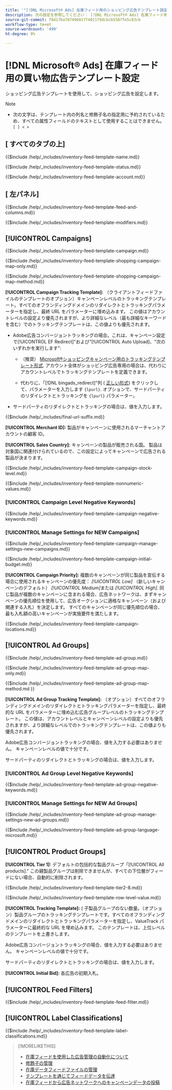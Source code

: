 ```yaml
---
title: '"[!DNL Microsoft® Ads] 在庫フィード用のショッピング広告テンプレート設定»'
description: 次の設定を参照してください： [!DNL Microsoft® Ads] 在庫フィード用の買い物広告テンプレート。
source-git-commit: f8d17ba787496917f4011f9dcbcb5587fe5c83cb
workflow-type: tm+mt
source-wordcount: '499'
ht-degree: 0%

---
```


# [!DNL Microsoft® Ads] 在庫フィード用の買い物広告テンプレート設定

ショッピング広告テンプレートを使用して、ショッピング広告を設定します。

>[!NOTE]
>
>* 次の文字は、テンプレート内の列名と修飾子名の指定用に予約されているため、すべての属性フィールドのテキストとして使用することはできません。  `[ ] < > `


## \[ すべてのタブの上\]

<!-- **Template Name:** -->

{{$include /help/_includes/inventory-feed-template-name.md}}

<!-- **Status:** -->

{{$include /help/_includes/inventory-feed-template-status.md}}

<!-- **Account:** -->

{{$include /help/_includes/inventory-feed-template-account.md}}

## \[ 左パネル\]

<!-- **[!UICONTROL Feed &amp; Columns]:** -->

{{$include /help/_includes/inventory-feed-template-feed-and-columns.md}}

<!-- **[!UICONTROL Modifiers]:** -->

{{$include /help/_includes/inventory-feed-template-modifiers.md}}

## [!UICONTROL Campaigns]

<!-- **[!UICONTROL Campaign]:** -->

{{$include /help/_includes/inventory-feed-template-campaign.md}}

<!-- **[!UICONTROL Campaign Map Only]:** -->

{{$include /help/_includes/inventory-feed-template-shopping-campaign-map-only.md}}

<!-- **[!UICONTROL Campaign Map Method]:** -->

{{$include /help/_includes/inventory-feed-template-shopping-campaign-map-method.md}}

**[!UICONTROL Campaign Tracking Template]:** （クライアントフィードファイルのテンプレートのオプション）キャンペーンレベルのトラッキングテンプレート。すべてのオフランディングドメインのリダイレクトとトラッキングパラメーターを指定し、最終 URL をパラメーターに埋め込みます。 この値はアカウントレベルの設定より優先されますが、より詳細なレベル（最も詳細なキーワードを含む）でのトラッキングテンプレートは、この値よりも優先されます。

* Adobe広告コンバージョントラッキングの場合。これは、キャンペーン設定で[!UICONTROL EF Redirect]&quot;および&quot;[!UICONTROL Auto Upload]、&quot;次のいずれかを実行します&quot;:

   * （推奨） [Microsoft®ショッピングキャンペーン用のトラッキングテンプレート形式](/help/search-social-commerce/tracking/formats-click-tracking-microsoft.md). アカウント全体がショッピング広告専用の場合は、代わりにアカウントレベルでトラッキングテンプレートを定義できます。

   * 代わりに、「[!DNL bingads_redirect]&quot;列 ( [正しい形式](/help/search-social-commerce/tracking/formats-click-tracking-microsoft.md)) をクリックして、パラメーターを入力します `{lpurl}`. オプションで、サードパーティのリダイレクトとトラッキングを `{lpurl}` パラメーター。

* サードパーティのリダイレクトとトラッキングの場合は、値を入力します。

<!-- **[!UICONTROL Campaign Final URL Suffix]:** -->

{{$include /help/_includes/final-url-suffix.md}}

**[!UICONTROL Merchant ID]:** 製品がキャンペーンに使用されるマーチャントアカウントの顧客 ID。

**[!UICONTROL Sales Country]:** キャンペーンの製品が販売される国。 製品は対象国に関連付けられているので、この設定によってキャンペーンで広告される製品が決まります。

<!-- **[!UICONTROL Stock Level]:** -->

{{$include /help/_includes/inventory-feed-template-campaign-stock-level.md}}

<!-- **[!UICONTROL This column has non-numeric values]:** -->

{{$include /help/_includes/inventory-feed-template-nonnumeric-values.md}}

### [!UICONTROL Campaign Level Negative Keywords]

{{$include /help/_includes/inventory-feed-template-campaign-negative-keywords.md}}

### [!UICONTROL Manage Settings for NEW Campaigns]

<!-- Flag/check box **[!UICONTROL Manage Settings for NEW Campaigns]:** -->

{{$include /help/_includes/inventory-feed-template-campaign-manage-settings-new-campaigns.md}}

<!-- **[!UICONTROL Initial Budget]:** -->

{{$include /help/_includes/inventory-feed-template-campaign-initial-budget.md}}

**[!UICONTROL Campaign Priority]:** 複数のキャンペーンが同じ製品を宣伝する場合に使用されるキャンペーンの優先度： *[!UICONTROL Low]* （新しいキャンペーンのデフォルト） *[!UICONTROL Medium]*&#x200B;または *[!UICONTROL High]*. 同じ製品が複数のキャンペーンに含まれる場合、広告ネットワークは、まずキャンペーンの優先順位を使用して、広告オークションに適格なキャンペーン（および関連する入札）を決定します。 すべてのキャンペーンが同じ優先順位の場合、最も入札額の高いキャンペーンが実施要件を満たします。

<!-- **[!UICONTROL Locations]:** -->

{{$include /help/_includes/inventory-feed-template-campaign-locations.md}}

## [!UICONTROL Ad Groups]

<!-- **[!UICONTROL Ad Group]:** -->

{{$include /help/_includes/inventory-feed-template-ad-group.md}}

<!-- **[!UICONTROL Map Only]:** -->

{{$include /help/_includes/inventory-feed-template-ad-group-map-only.md}}

<!-- **[!UICONTROL Map Method]:** -->

{{$include /help/_includes/inventory-feed-template-ad-group-map-method.md }}

**[!UICONTROL Ad Group Tracking Template]:** （オプション）すべてのオフランディングドメインのリダイレクトとトラッキングパラメーターを指定し、最終的な URL をパラメーターに埋め込む広告グループレベルのトラッキングテンプレート。 この値は、アカウントレベルとキャンペーンレベルの設定よりも優先されますが、より詳細なレベルでのトラッキングテンプレートは、この値よりも優先されます。

Adobe広告コンバージョントラッキングの場合、値を入力する必要はありません。 キャンペーンレベルの値で十分です。

サードパーティのリダイレクトとトラッキングの場合は、値を入力します。

### [!UICONTROL Ad Group Level Negative Keywords]

{{$include /help/_includes/inventory-feed-template-ad-group-negative-keywords.md}}

### [!UICONTROL Manage Settings for NEW Ad Groups]

<!-- Flag/check box **[!UICONTROL Manage Settings for NEW Ad Groups]:** -->

{{$include /help/_includes/inventory-feed-template-ad-group-manage-settings-new-ad-groups.md}}

<!-- **[!UICONTROL Languages]:** -->

{{$include /help/_includes/inventory-feed-template-ad-group-language-microsoft.md}}

## [!UICONTROL Product Groups]

**[!UICONTROL Tier 1]:** デフォルトの包括的な製品グループ「[!UICONTROL All products].&quot; この親製品グループは削除できませんが、すべての下位層がフィードにない場合、自動的に削除されます。

<!-- **[!UICONTROL Tier 2 - Tier 8]:** -->

{{$include /help/_includes/inventory-feed-template-tier2-8.md}}

<!-- **[!UICONTROL Row Level Value]:** -->

{{$include /help/_includes/inventory-feed-template-row-level-value.md}}

**[!UICONTROL Tracking Template]:** ( 子製品グループのない数量。（オプション）製品グループのトラッキングテンプレートです。すべてのオフランディングドメインのリダイレクトとトラッキングパラメーターを指定し、ValueTrack パラメーターに最終的な URL を埋め込みます。 このテンプレートは、上位レベルのテンプレートを上書きします。

Adobe広告コンバージョントラッキングの場合、値を入力する必要はありません。 キャンペーンレベルの値で十分です。

サードパーティのリダイレクトとトラッキングの場合は、値を入力します。

**[!UICONTROL Initial Bid]:** 各広告の初期入札。

## [!UICONTROL Feed Filters]

<!-- **\[Feed Filter\]:** -->

{{$include /help/_includes/inventory-feed-template-feed-filter.md}}

## [!UICONTROL Label Classifications]

<!-- **\[Component\] [!UICONTROL Label Classifications] &gt; `[Label Classification and Value`]:** -->

{{$include /help/_includes/inventory-feed-template-label-classifications.md}}

>[!MORELIKETHIS]
>
>* [在庫フィードを使用した広告管理の自動化について](../inventory-feeds-about.md)
>* [修飾子の管理](../modifiers-manage.md)
>* [在庫データフィードファイルの管理](/help/search-social-commerce/campaign-management/inventory-feeds/feed-files-manage.md)
>* [テンプレートを通じてフィードデータを伝達](../feed-data-propagate.md)
>* [在庫フィードから広告ネットワークへのキャンペーンデータの投稿](../propagated-data-post.md)
